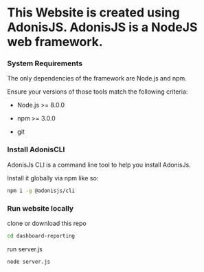 # This Website is created using AdonisJS. AdonisJS is a NodeJS web framework.

### System Requirements

The only dependencies of the framework are Node.js and npm.

Ensure your versions of those tools match the following criteria:

- Node.js >= 8.0.0

- npm >= 3.0.0

- git

### Install AdonisCLI

AdonisJs CLI is a command line tool to help you install AdonisJs.

Install it globally via npm like so:

```bash
npm i -g @adonisjs/cli
```

### Run website locally

clone or download this repo

```bash
cd dashboard-reporting
```
run server.js

```bash
node server.js
```